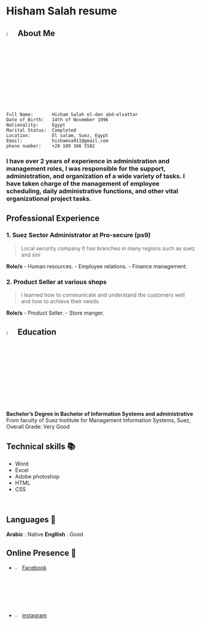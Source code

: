 # Hisham Salah resume

## <img style="width:5%" alt="aboueMe" src="https://cdn-icons-png.flaticon.com/512/189/189664.png">  About Me 
```
Full Name:       Hisham Salah el-den abd-elsattar 
Date of Birth:   14th of November 1996
Nationality:     Egypt
Marital Status:  Completed
Location:        El salam, Suez, Egypt
Email:           hishamsa911@gmail.com
phone number:    +20 109 366 5582
```
### I have over 2 years of experience in administration and management roles, I was responsible for the support, administration, and organization of a wide variety of tasks. I have taken charge of the management of employee scheduling, daily administrative functions, and other vital organizational project tasks.

## Professional Experience 

### 1. Suez Sector Administrator at Pro-secure (ps9)
> Local security company 
> It has branches in many regions such as suez and sini

**Role/s** 
    - Human resources.
    - Employee relations.
    - Finance management.

### 2. Product Seller at various shops
> I learned how to communicate and understand the customers well and how to achieve their needs

**Role/s** 
    - Product Seller.
    - Store manger.

##  <img style="width:5%" alt="aboueMe" src="https://cdn-icons-png.flaticon.com/512/2232/2232688.png">  Education

**Bachelor’s Degree in Bachelor of Information Systems and administrative**
<br>
From faculty of Suez Institute for Management Information Systems, Suez, Overall Grade: Very Good



## Technical skills 📚
- Word
- Excel
- Adobe photoshop
- HTML
- CSS

<br>

## Languages 💬

**Arabic**   : Native 
**Engllish** : Good

## Online Presence 🔗 

- <img style="width:3%" alt="Facebook" src="https://img.icons8.com/fluency/344/facebook-new.png">  [Facebook](https://www.facebook.com/HishamSa1196)
- <img style="width:3%" alt="instagram" src="https://img.icons8.com/fluency/344/instagram-new.png">  [instagram](https://www.instagram.com/hishaam_sa/) 

